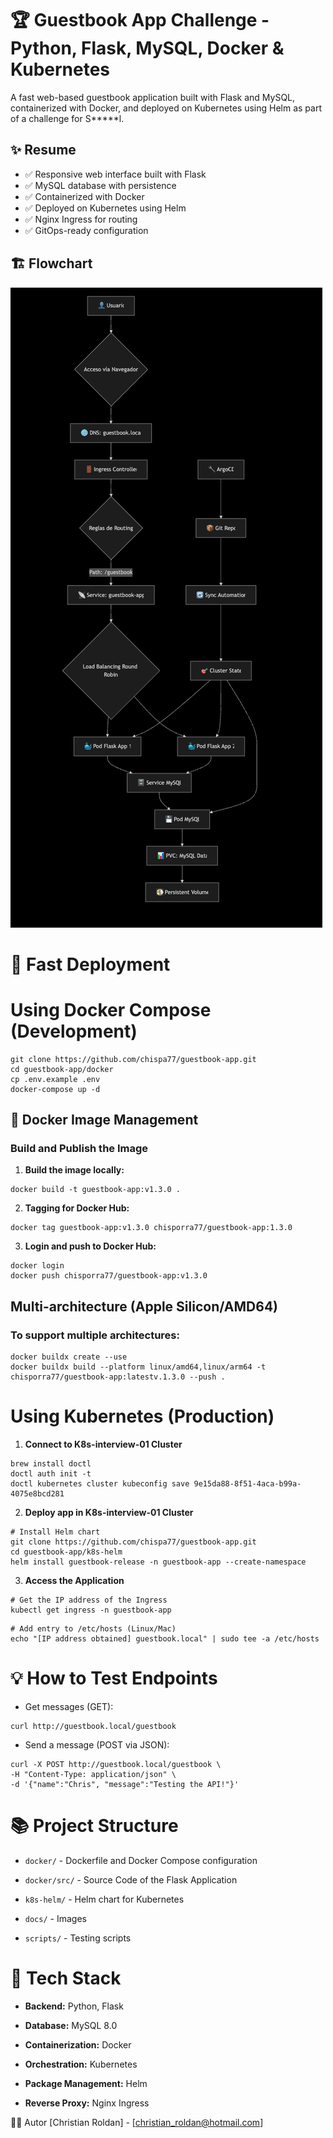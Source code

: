 # 🏆 Guestbook App Challenge - Python, Flask, MySQL, Docker & Kubernetes

A fast web-based guestbook application built with Flask and MySQL, containerized with Docker, and deployed on Kubernetes using Helm as part of a challenge for S*****l.

## ✨ Resume

- ✅ Responsive web interface built with Flask
- ✅ MySQL database with persistence
- ✅ Containerized with Docker
- ✅ Deployed on Kubernetes using Helm
- ✅ Nginx Ingress for routing
- ✅ GitOps-ready configuration

## 🏗️ Flowchart

![Flowchart](docs/images/Flowchart.png)

# 🚀 Fast Deployment

# Using Docker Compose (Development)

```shell
git clone https://github.com/chispa77/guestbook-app.git
cd guestbook-app/docker
cp .env.example .env
docker-compose up -d
```
## 🐳 Docker Image Management

### Build and Publish the Image

1. **Build the image locally:**

```shell
docker build -t guestbook-app:v1.3.0 .
```

2. **Tagging for Docker Hub:**

```shell
docker tag guestbook-app:v1.3.0 chisporra77/guestbook-app:1.3.0
```

3. **Login and push to Docker Hub:**

```shell
docker login
docker push chisporra77/guestbook-app:v1.3.0
```

## Multi-architecture (Apple Silicon/AMD64)

### To support multiple architectures:

```shell
docker buildx create --use
docker buildx build --platform linux/amd64,linux/arm64 -t chisporra77/guestbook-app:latestv.1.3.0 --push .
```

# Using Kubernetes (Production)

1. **Connect to K8s-interview-01 Cluster**

```shell
brew install doctl
doctl auth init -t 
doctl kubernetes cluster kubeconfig save 9e15da88-8f51-4aca-b99a-4075e8bcd281
```

2. **Deploy app in K8s-interview-01 Cluster**

```shell
# Install Helm chart
git clone https://github.com/chispa77/guestbook-app.git
cd guestbook-app/k8s-helm
helm install guestbook-release -n guestbook-app --create-namespace
```

3. **Access the Application**

```shell
# Get the IP address of the Ingress
kubectl get ingress -n guestbook-app
```

```shell
# Add entry to /etc/hosts (Linux/Mac)
echo "[IP address obtained] guestbook.local" | sudo tee -a /etc/hosts
```

# 💡 How to Test Endpoints

* Get messages (GET):

```shell
curl http://guestbook.local/guestbook
```

* Send a message (POST via JSON):

```shell
curl -X POST http://guestbook.local/guestbook \
-H "Content-Type: application/json" \
-d '{"name":"Chris", "message":"Testing the API!"}'
```

# 📚 Project Structure

* ```docker/``` - Dockerfile and Docker Compose configuration

* ```docker/src/``` - Source Code of the Flask Application

* ```k8s-helm/``` - Helm chart for Kubernetes

* ```docs/``` - Images

* ```scripts/``` - Testing scripts

# 🔧 Tech Stack

* **Backend:** Python, Flask

* **Database:** MySQL 8.0

* **Containerization:** Docker

* **Orchestration:** Kubernetes

* **Package Management:** Helm

* **Reverse Proxy:** Nginx Ingress

👨‍💻 Autor
[Christian Roldan] - [christian_roldan@hotmail.com]